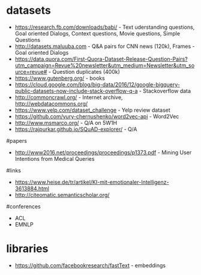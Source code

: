 # datasets  
* https://research.fb.com/downloads/babi/ - Text uderstanding questions, Goal oriented Dialogs, Context questions, Movie questions, Simple Questions   
* http://datasets.maluuba.com  - Q&A pairs for CNN news (120k), Frames - Goal oriented Dialogs  
* https://data.quora.com/First-Quora-Dataset-Release-Question-Pairs?utm_campaign=Revue%20newsletter&utm_medium=Newsletter&utm_source=revue#  - Question duplicates (400k)  
* https://www.gutenberg.org/  - books  
* https://cloud.google.com/blog/big-data/2016/12/google-bigquery-public-datasets-now-include-stack-overflow-q-a - Stackoverflow data  
* http://commoncrawl.org/ - Internet archive, http://webdatacommons.org/  
* https://www.yelp.com/dataset_challenge - Yelp review dataset   
* https://github.com/yury-chernushenko/word2vec-api - Word2Vec  
* http://www.msmarco.org/ - Q/A on 5W1H 
* https://rajpurkar.github.io/SQuAD-explorer/ - Q/A

#papers
* http://www2016.net/proceedings/proceedings/p1373.pdf - Mining User Intentions from Medical Queries  

#links   
* https://www.heise.de/tr/artikel/KI-mit-emotionaler-Intelligenz-3613884.html  
* http://citeomatic.semanticscholar.org/  

#conferences
* ACL  
* EMNLP  


# libraries  
* https://github.com/facebookresearch/fastText - embeddings
